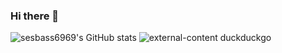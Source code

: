 ### Hi there 👋

<!--
**snowerr6969/snowerr6969** is a ✨ _special_ ✨ repository because its `README.md` (this file) appears on your GitHub profile.

Here are some ideas to get you started:

- 🔭 I’m currently working on ...
- 🌱 I’m currently learning ...
- 👯 I’m looking to collaborate on ...
- 🤔 I’m looking for help with ...
- 💬 Ask me about ...
- 📫 How to reach me: ...
- 😄 Pronouns: ...
- ⚡ Fun fact: ...
-->
![sesbass6969's GitHub stats](https://github-readme-stats.vercel.app/api?username=seabass6969&show_icons=true&theme=radical)
![external-content duckduckgo](https://user-images.githubusercontent.com/48515143/116072588-dc4f1000-a6c1-11eb-8200-a460ff5214f1.png)
